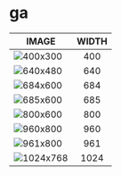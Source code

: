 # ga

| IMAGE | WIDTH |
|-------|:-----:|
| ![400x300](images/fmd_ga_400x300.jpg) | 400 |
| ![640x480](images/fmd_ga_640x480.jpg) | 640 |
| ![684x600](images/fmd_ga_684x600.jpg) | 684 |
| ![685x600](images/fmd_ga_685x600.jpg) | 685 |
| ![800x600](images/fmd_ga_800x600.jpg) | 800 |
| ![960x800](images/fmd_ga_960x800.jpg) | 960 |
| ![961x800](images/fmd_ga_961x800.jpg) | 961 |
| ![1024x768](images/fmd_ga_1024x768.jpg) | 1024 |
